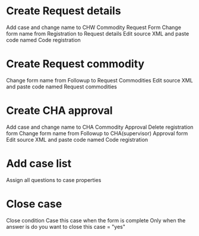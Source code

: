 # Create Request details
Add case and change name to CHW Commodity Request Form
Change form name from Registration to Request details
Edit source XML and paste code named Code registration


# Create Request commodity
Change form name from Followup to Request Commodities
Edit source XML and paste code named Request commodities


# Create CHA approval
Add case and change name to CHA Commodity Approval
Delete registration form
Change form name from Followup to CHA(supervisor) Approval form
Edit source XML and paste code named Code registration

# Add case list
Assign all questions to case properties 

# Close case
Close condition
Case this case when the form is complete
Only when the answer is do you want to close this case = "yes"
